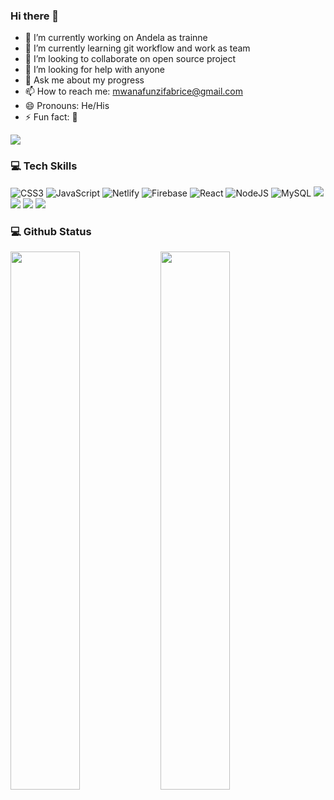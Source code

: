 ### Hi there 👋

- 🔭 I’m currently working on Andela as trainne
- 🌱 I’m currently learning git workflow and work as team
- 👯 I’m looking to collaborate on open source project
- 🤔 I’m looking for help with anyone
- 💬 Ask me about my progress
- 📫 How to reach me: mwanafunzifabrice@gmail.com
- 😄 Pronouns: He/His
- ⚡ Fun fact: 🎼

[![](https://visitcount.itsvg.in/api?id=FabCode67&icon=0&color=0)](https://visitcount.itsvg.in)

### 💻 Tech Skills
![CSS3](https://img.shields.io/badge/css3-%231572B6.svg?style=for-the-badge&logo=css3&logoColor=white)
![JavaScript](https://img.shields.io/badge/javascript-%23323330.svg?style=for-the-badge&logo=javascript&logoColor=%23F7DF1E)
![Netlify](https://img.shields.io/badge/netlify-%23000000.svg?style=for-the-badge&logo=netlify&logoColor=#00C7B7)
![Firebase](https://img.shields.io/badge/firebase-%23039BE5.svg?style=for-the-badge&logo=firebase)
![React](https://img.shields.io/badge/react-%2320232a.svg?style=for-the-badge&logo=react&logoColor=%2361DAFB)
![NodeJS](https://img.shields.io/badge/node.js-6DA55F?style=for-the-badge&logo=node.js&logoColor=white)
![MySQL](https://img.shields.io/badge/mysql-%2300f.svg?style=for-the-badge&logo=mysql&logoColor=white)
<img src="https://img.shields.io/badge/MongoDB-%234ea94b.svg?style=for-the-badge&logo=mongodb&logoColor=white"/>
<img src="https://img.shields.io/badge/-sequelize-4285F4?style=flat-square&logo=Bootstrapp%&=white"/>
<img src="https://img.shields.io/badge/-Git-F44D27?style=flat-square&logo=Git&logoColor=white"/>
<img src="https://img.shields.io/badge/-Github-181717?style=flat-square&logo=GitHub&logoColor=white"/>         
### 💻 Github Status
<img align="left" width="47%" src="https://github-readme-stats.vercel.app/api?username=FabCode67&show_icons=true&theme=merko"/>
<img align="left" width="47%" src="https://github-readme-stats.vercel.app/api/top-langs/?username=FabCode67&layout=compact"/>
<!-- <img src="https://github-readme-stats.vercel.app/api?username=Evaristekanova&show_icons=true"/> -->
